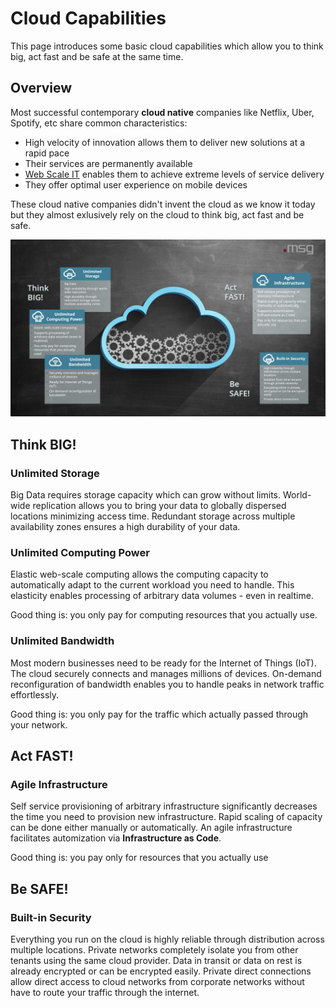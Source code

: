 # Cloud Capabilities

This page introduces some basic cloud capabilities 
which allow you to think big, act fast and be safe at the same time.

## Overview

Most successful contemporary __cloud native__ companies like Netflix, Uber, Spotify, etc share common characteristics:

* High velocity of innovation allows them to deliver new solutions at a rapid pace
* Their services are permanently available
* [Web Scale IT](https://blogs.gartner.com/cameron_haight/2013/05/16/enter-web-scale-it/) enables them to achieve extreme levels of service delivery
* They offer optimal user experience on mobile devices

These cloud native companies didn't invent the cloud as we know it today but they almost exlusively rely on the cloud 
to think big, act fast and be safe.

![](img/cloud_think_big.png)

## Think BIG! 

### Unlimited Storage

Big Data requires storage capacity which can grow without limits. World-wide replication allows you to bring your data
to globally dispersed locations minimizing access time. Redundant storage across multiple availability zones ensures
a high durability of your data.

### Unlimited Computing Power

Elastic web-scale computing allows the computing capacity to automatically adapt to the current workload you need to handle.
This elasticity enables processing of arbitrary data volumes - even in realtime. 

Good thing is: you only pay for computing resources that you actually use.

### Unlimited Bandwidth

Most modern businesses need to be ready for the Internet of Things (IoT). 
The cloud securely connects and manages millions of devices.
On-demand reconfiguration of bandwidth enables you to handle peaks in network traffic effortlessly.
 
Good thing is: you only pay for the traffic which actually passed through your network.

## Act FAST!

### Agile Infrastructure

Self service provisioning of arbitrary infrastructure significantly decreases the time you need to provision new infrastructure.
Rapid scaling of capacity can be done either manually or automatically.
An agile infrastructure facilitates automization via __Infrastructure as Code__.

Good thing is: you pay only for resources that you actually use

## Be SAFE!

### Built-in Security

Everything you run on the cloud is highly reliable through distribution across multiple locations.
Private networks completely isolate you from other tenants using the same cloud provider.
Data in transit or data on rest is already encrypted or can be encrypted easily.
Private direct connections allow direct access to cloud networks from corporate networks without have to route your
traffic through the internet.
